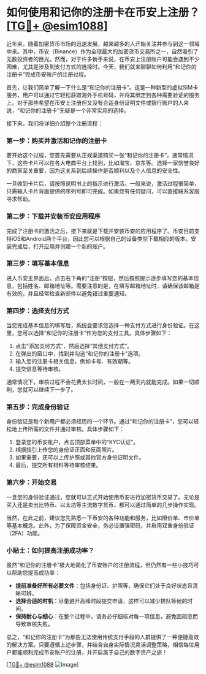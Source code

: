 # 如何使用和记你的注册卡在币安上注册？[[TG💪+ @esim1088](https://t.me/s/esim1088)]

近年来，随着加密货币市场的迅速发展，越来越多的人开始关注并参与到这一领域中来。其中，币安（Binance）作为全球最大的加密货币交易所之一，自然吸引了无数投资者的目光。然而，对于许多新手来说，在币安上注册账户可能会遇到不少困难，尤其是涉及到支付方式的选择时。今天，我们就来聊聊如何利用“和记你的注册卡”完成币安账户的注册过程。

首先，让我们简单了解一下什么是“和记你的注册卡”。这是一种新型的虚拟SIM卡服务，用户可以通过它轻松获取海外手机号码，并将其绑定到各种需要验证的服务上。对于那些希望在币安上注册但又没有合适身份证明文件或银行账户的人来说，“和记你的注册卡”无疑是一个非常实用的选择。

接下来，我们将详细介绍整个注册流程：

### 第一步：购买并激活和记你的注册卡

要开始这个过程，您首先需要从正规渠道购买一张“和记你的注册卡”。通常情况下，这些卡片可以在各大电商平台上找到，比如淘宝、京东等。选择一家信誉良好的商家至关重要，因为这关系到后续操作是否顺利以及个人信息的安全性。

一旦收到卡片后，请按照说明书上的指示进行激活。一般来说，激活过程很简单，只需输入卡片背面提供的序列号即可完成。如果您有任何疑问，可以直接联系客服寻求帮助。

### 第二步：下载并安装币安应用程序

完成了注册卡的激活之后，接下来就是下载并安装币安的应用程序了。币安目前支持iOS和Android两个平台，因此您可以根据自己的设备类型下载相应的版本。安装完成后，打开应用并创建一个新的账户。

### 第三步：填写基本信息

进入币安主界面后，点击右下角的“注册”按钮，然后按照提示逐步填写您的基本信息，包括姓名、邮箱地址等。需要注意的是，在填写邮箱地址时，请确保该邮箱是有效的，并且经常检查新邮件以避免错过重要通知。

### 第四步：选择支付方式

当您完成基本信息的填写后，系统会要求您选择一种支付方式进行身份验证。在这里，您可以选择“和记你的注册卡”作为您的支付工具。具体步骤如下：

1. 点击“添加支付方式”，然后选择“其他支付方式”。
2. 在弹出的窗口中，找到并勾选“和记你的注册卡”选项。
3. 输入您的注册卡相关信息，例如卡号、有效期等。
4. 提交信息等待审核。

通常情况下，审核过程不会花费太长时间，一般在一两天内就能完成。如果一切顺利，您就可以继续下一步了。

### 第五步：完成身份验证

身份验证是每个新用户都必须经历的一个环节。通过“和记你的注册卡”，您可以轻松地上传所需的文件并通过审核。具体步骤如下：

1. 登录您的币安账户，点击顶部菜单中的“KYC认证”。
2. 根据指引上传您的身份证正面和反面照片。
3. 如果需要，还可以上传护照或其他官方身份证明文件。
4. 最后，提交所有材料等待审核结果。

### 第六步：开始交易

一旦您的身份验证通过，您就可以正式开始使用币安进行加密货币交易了。无论是买入还是卖出比特币、以太坊等主流数字货币，都可以通过简单的几步操作实现。

当然，在此之前，建议您先熟悉一下币安的各种功能和服务，比如限价单、市价单等基本概念。此外，为了保障资金安全，务必设置强密码，并启用双重身份验证（2FA）功能。

### 小贴士：如何提高注册成功率？

虽然“和记你的注册卡”极大地简化了币安账户的注册流程，但仍然有一些小技巧可以帮助您提高成功率：

- **提前准备好所有必要文件**：包括身份证、护照等，确保它们处于良好状态且清晰可辨。
- **选择合适的时机**：尽量避开高峰时段提交申请，这样可以减少排队等候的时间。
- **保持耐心与细心**：在整个过程中，请务必仔细核对每一项信息，避免因疏忽而导致审核失败。

总之，“和记你的注册卡”为那些无法使用传统支付手段的人群提供了一种便捷高效的解决方案。只要遵循上述步骤，并结合自身实际情况灵活调整策略，相信每位用户都能顺利完成币安账户的注册，并开启属于自己的数字资产之旅！

[[TG💪+ @esim1088](https://t.me/s/esim1088) ![Image](https://i.postimg.cc/4NQfJmqS/Snipaste-2025-05-13-00-14-12.png)]